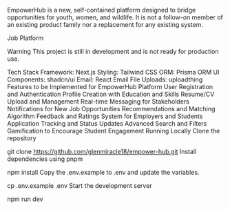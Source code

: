 EmpowerHub is a new, self-contained platform designed to bridge opportunities for youth, women, and wildlife. It is not a follow-on member of an existing product family nor a replacement for any existing system.

Job Platform

Warning This project is still in development and is not ready for production use.

Tech Stack
Framework: Next.js
Styling: Tailwind CSS
ORM: Prisma ORM
UI Components: shadcn/ui
Email: React Email
File Uploads: uploadthing
Features to be Implemented for EmpowerHub Platform
 User Registration and Authentication
 Profile Creation with Education and Skills
 Resume/CV Upload and Management
 Real-time Messaging for Stakeholders
 Notifications for New Job Opportunities
 Recommendations and Matching Algorithm
 Feedback and Ratings System for Employers and Students
 Application Tracking and Status Updates
 Advanced Search and Filters
 Gamification to Encourage Student Engagement
Running Locally
Clone the repository

git clone https://github.com/glenmiracle18/empower-hub.git
Install dependencies using pnpm

npm install
Copy the .env.example to .env and update the variables.

cp .env.example .env
Start the development server

npm run dev
